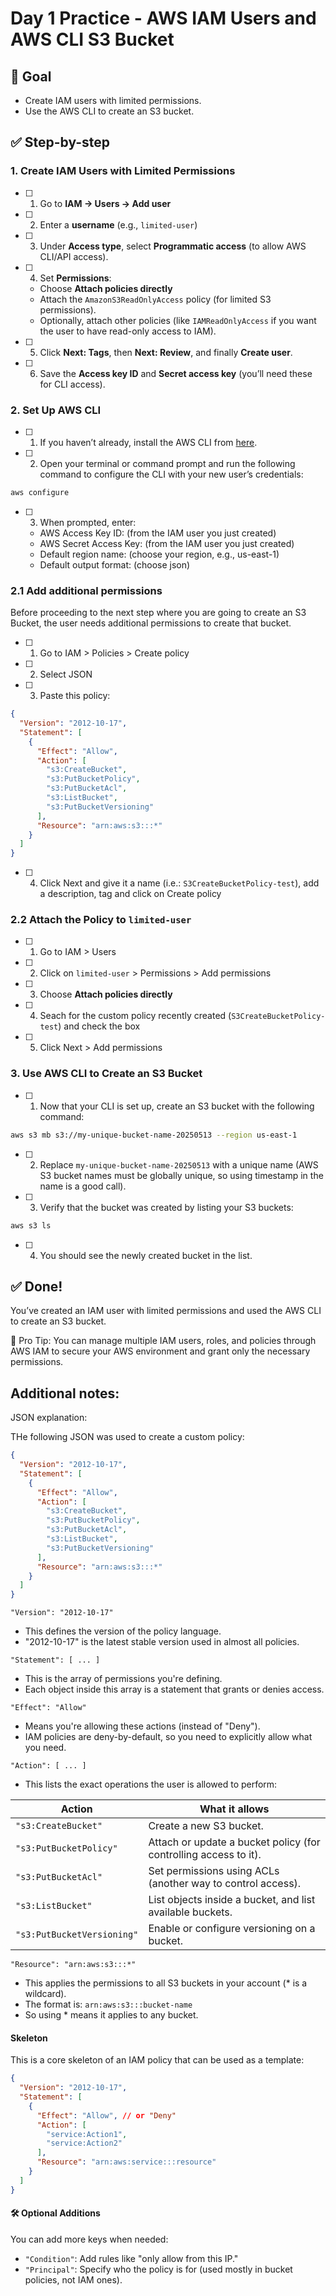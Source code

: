 # Day 1 Practice - AWS IAM Users and AWS CLI S3 Bucket

## 🚀 Goal
- Create IAM users with limited permissions.
- Use the AWS CLI to create an S3 bucket.

## ✅ Step-by-step

### 1. **Create IAM Users with Limited Permissions**
- [ ] 1. Go to **IAM → Users → Add user**
- [ ] 2. Enter a **username** (e.g., `limited-user`)
- [ ] 3. Under **Access type**, select **Programmatic access** (to allow AWS CLI/API access).
- [ ] 4. Set **Permissions**:
  - Choose **Attach policies directly**
  - Attach the `AmazonS3ReadOnlyAccess` policy (for limited S3 permissions).
  - Optionally, attach other policies (like `IAMReadOnlyAccess` if you want the user to have read-only access to IAM).
- [ ] 5. Click **Next: Tags**, then **Next: Review**, and finally **Create user**.
- [ ] 6. Save the **Access key ID** and **Secret access key** (you’ll need these for CLI access).

### 2. **Set Up AWS CLI**
- [ ] 1. If you haven’t already, install the AWS CLI from [here](https://aws.amazon.com/cli/).
- [ ] 2. Open your terminal or command prompt and run the following command to configure the CLI with your new user’s credentials:
```bash
aws configure
```

- [ ] 3. When prompted, enter:
  - AWS Access Key ID: (from the IAM user you just created)
  - AWS Secret Access Key: (from the IAM user you just created)
  - Default region name: (choose your region, e.g., us-east-1)
  - Default output format: (choose json)

### 2.1 **Add additional permissions**
Before proceeding to the next step where you are going to create an S3 Bucket, the user needs additional permissions to create that bucket.
- [ ] 1. Go to IAM > Policies > Create policy
- [ ] 2. Select JSON
- [ ] 3. Paste this policy:
```json
{
  "Version": "2012-10-17",
  "Statement": [
    {
      "Effect": "Allow",
      "Action": [
        "s3:CreateBucket",
        "s3:PutBucketPolicy",
        "s3:PutBucketAcl",
        "s3:ListBucket",
        "s3:PutBucketVersioning"
      ],
      "Resource": "arn:aws:s3:::*"
    }
  ]
}
```
- [ ] 4. Click Next and give it a name (i.e.: `S3CreateBucketPolicy-test`), add a description, tag and click on Create policy

### 2.2 **Attach the Policy to `limited-user`**
- [ ] 1. Go to IAM > Users
- [ ] 2. Click on `limited-user` > Permissions > Add permissions
- [ ] 3. Choose **Attach policies directly**
- [ ] 4. Seach for the custom policy recently created (`S3CreateBucketPolicy-test`) and check the box
- [ ] 5. Click Next > Add permissions


### 3. **Use AWS CLI to Create an S3 Bucket**
- [ ] 1. Now that your CLI is set up, create an S3 bucket with the following command:
```bash
aws s3 mb s3://my-unique-bucket-name-20250513 --region us-east-1
```
- [ ] 2. Replace `my-unique-bucket-name-20250513` with a unique name (AWS S3 bucket names must be globally unique, so using timestamp in the name is a good call).
- [ ] 3. Verify that the bucket was created by listing your S3 buckets:
```bash
aws s3 ls
```
- [ ] 4. You should see the newly created bucket in the list.

## ✅ Done!
You’ve created an IAM user with limited permissions and used the AWS CLI to create an S3 bucket.

🔑 Pro Tip: You can manage multiple IAM users, roles, and policies through AWS IAM to secure your AWS environment and grant only the necessary permissions.

## Additional notes:

JSON explanation:

THe following JSON was used to create a custom policy:

```json
{
  "Version": "2012-10-17",
  "Statement": [
    {
      "Effect": "Allow",
      "Action": [
        "s3:CreateBucket",
        "s3:PutBucketPolicy",
        "s3:PutBucketAcl",
        "s3:ListBucket",
        "s3:PutBucketVersioning"
      ],
      "Resource": "arn:aws:s3:::*"
    }
  ]
}
```


`"Version": "2012-10-17"`
- This defines the version of the policy language.
- "2012-10-17" is the latest stable version used in almost all policies.

`"Statement": [ ... ]`
- This is the array of permissions you're defining.
- Each object inside this array is a statement that grants or denies access.

`"Effect": "Allow"`
- Means you're allowing these actions (instead of "Deny").
- IAM policies are deny-by-default, so you need to explicitly allow what you need.

`"Action": [ ... ]`
- This lists the exact operations the user is allowed to perform:

| Action                     | What it allows                                                   |
| -------------------------- | ---------------------------------------------------------------- |
| `"s3:CreateBucket"`        | Create a new S3 bucket.                                          |
| `"s3:PutBucketPolicy"`     | Attach or update a bucket policy (for controlling access to it). |
| `"s3:PutBucketAcl"`        | Set permissions using ACLs (another way to control access).      |
| `"s3:ListBucket"`          | List objects inside a bucket, and list available buckets.        |
| `"s3:PutBucketVersioning"` | Enable or configure versioning on a bucket.                      |

`"Resource": "arn:aws:s3:::*"`
- This applies the permissions to all S3 buckets in your account (* is a wildcard).
- The format is: `arn:aws:s3:::bucket-name`
- So using * means it applies to any bucket.

#### Skeleton 
This is a core skeleton of an IAM policy that can be used as a template:
```json
{
  "Version": "2012-10-17",
  "Statement": [
    {
      "Effect": "Allow", // or "Deny"
      "Action": [
        "service:Action1",
        "service:Action2"
      ],
      "Resource": "arn:aws:service:::resource"
    }
  ]
}
```

#### 🛠 Optional Additions

You can add more keys when needed:

- `"Condition"`: Add rules like "only allow from this IP."
- `"Principal"`: Specify who the policy is for (used mostly in bucket policies, not IAM ones).
